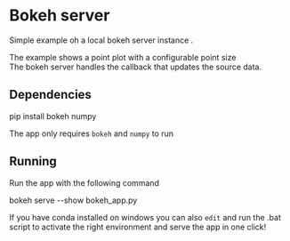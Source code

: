 # Bokeh server

Simple example oh a local bokeh server instance  .

The example shows a point plot with a configurable point size  
The bokeh server handles the callback that updates the source data.

## Dependencies

   pip install bokeh numpy

The app only requires `bokeh` and `numpy` to run

## Running

Run the app with the following command

   bokeh serve --show bokeh_app.py

If you have conda installed on windows you can also `edit` and run the .bat script to activate the right environment and serve the app in one click!

<!-- EOF -->
